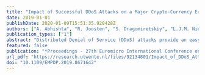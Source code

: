 ```yaml
---
title: "Impact of Successful DDoS Attacks on a Major Crypto-Currency Exchange"
date: 2019-01-01
publishDate: 2020-01-09T15:51:35.920428Z
authors: ["A. Abhishta", "R. Joosten", "S. Dragomiretskiy", "L.J.M. Nieuwenhuis"]
publication_types: ["1"]
abstract: "Distributed Denial of Service (DDoS) attacks provide an easy option for these criminals to disrupt the business of these online platforms. We analyse the economic impact of DDoS attacks on a crypto-currency exchange using event analysis. Our contributions are fourfold: Firstly, we develop an estimation model utilising ideas from behavioural finance to predict volume of crypto-currency traded on the basis of changes in price. Secondly, we perform an event analysis to evaluate whether there is an impact of a DDoS attack on the volume traded on the exchange in 17 different cases. Thirdly, we find that in 13 cases the negative impact due to a DDoS attack is recovered within the same day by the exchange. Finally, we evaluate hourly trade data to show why in most cases the volume traded recovers within a single day. © 2019 IEEE."
featured: false
publication: "*Proceedings - 27th Euromicro International Conference on Parallel, Distributed and Network-Based Processing, PDP 2019*"
url_pdf: "https://research.utwente.nl/files/92134801/Impact_of_DDoS_Attacks_on_Cryptocurrency_Exchange.pdf"
doi: "10.1109/EMPDP.2019.8671642"
---
```



